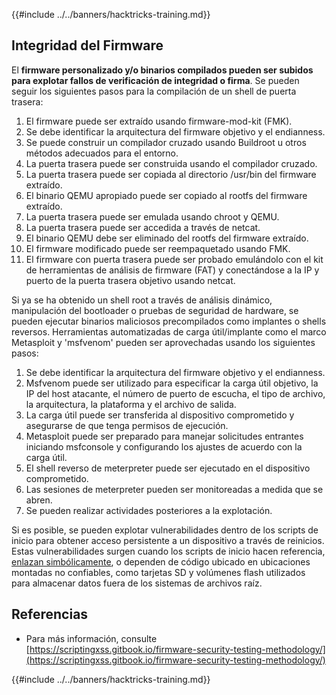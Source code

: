 {{#include ../../banners/hacktricks-training.md}}

## Integridad del Firmware

El **firmware personalizado y/o binarios compilados pueden ser subidos para explotar fallos de verificación de integridad o firma**. Se pueden seguir los siguientes pasos para la compilación de un shell de puerta trasera:

1. El firmware puede ser extraído usando firmware-mod-kit (FMK).
2. Se debe identificar la arquitectura del firmware objetivo y el endianness.
3. Se puede construir un compilador cruzado usando Buildroot u otros métodos adecuados para el entorno.
4. La puerta trasera puede ser construida usando el compilador cruzado.
5. La puerta trasera puede ser copiada al directorio /usr/bin del firmware extraído.
6. El binario QEMU apropiado puede ser copiado al rootfs del firmware extraído.
7. La puerta trasera puede ser emulada usando chroot y QEMU.
8. La puerta trasera puede ser accedida a través de netcat.
9. El binario QEMU debe ser eliminado del rootfs del firmware extraído.
10. El firmware modificado puede ser reempaquetado usando FMK.
11. El firmware con puerta trasera puede ser probado emulándolo con el kit de herramientas de análisis de firmware (FAT) y conectándose a la IP y puerto de la puerta trasera objetivo usando netcat.

Si ya se ha obtenido un shell root a través de análisis dinámico, manipulación del bootloader o pruebas de seguridad de hardware, se pueden ejecutar binarios maliciosos precompilados como implantes o shells reversos. Herramientas automatizadas de carga útil/implante como el marco Metasploit y 'msfvenom' pueden ser aprovechadas usando los siguientes pasos:

1. Se debe identificar la arquitectura del firmware objetivo y el endianness.
2. Msfvenom puede ser utilizado para especificar la carga útil objetivo, la IP del host atacante, el número de puerto de escucha, el tipo de archivo, la arquitectura, la plataforma y el archivo de salida.
3. La carga útil puede ser transferida al dispositivo comprometido y asegurarse de que tenga permisos de ejecución.
4. Metasploit puede ser preparado para manejar solicitudes entrantes iniciando msfconsole y configurando los ajustes de acuerdo con la carga útil.
5. El shell reverso de meterpreter puede ser ejecutado en el dispositivo comprometido.
6. Las sesiones de meterpreter pueden ser monitoreadas a medida que se abren.
7. Se pueden realizar actividades posteriores a la explotación.

Si es posible, se pueden explotar vulnerabilidades dentro de los scripts de inicio para obtener acceso persistente a un dispositivo a través de reinicios. Estas vulnerabilidades surgen cuando los scripts de inicio hacen referencia, [enlazan simbólicamente](https://www.chromium.org/chromium-os/chromiumos-design-docs/hardening-against-malicious-stateful-data), o dependen de código ubicado en ubicaciones montadas no confiables, como tarjetas SD y volúmenes flash utilizados para almacenar datos fuera de los sistemas de archivos raíz.

## Referencias

- Para más información, consulte [https://scriptingxss.gitbook.io/firmware-security-testing-methodology/](https://scriptingxss.gitbook.io/firmware-security-testing-methodology/)

{{#include ../../banners/hacktricks-training.md}}
